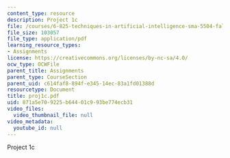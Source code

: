 ```yaml
---
content_type: resource
description: Project 1c
file: /courses/6-825-techniques-in-artificial-intelligence-sma-5504-fall-2002/871a5e709225b64401c993be774ecb31_proj1c.pdf
file_size: 103057
file_type: application/pdf
learning_resource_types:
- Assignments
license: https://creativecommons.org/licenses/by-nc-sa/4.0/
ocw_type: OCWFile
parent_title: Assignments
parent_type: CourseSection
parent_uid: c614faf8-894f-e345-14ec-83a1fd01388d
resourcetype: Document
title: proj1c.pdf
uid: 871a5e70-9225-b644-01c9-93be774ecb31
video_files:
  video_thumbnail_file: null
video_metadata:
  youtube_id: null
---
```

Project 1c